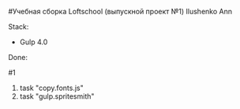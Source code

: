#Учебная сборка Loftschool (выпускной проект №1) 
Ilushenko Ann

Stack:
 - Gulp 4.0
 
Done:

#1
1. task "copy.fonts.js"
2. task "gulp.spritesmith"

